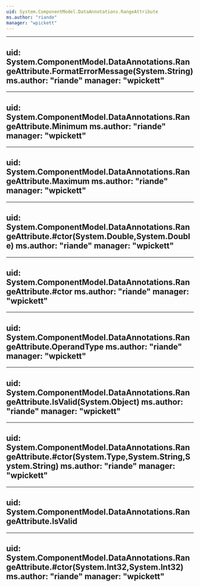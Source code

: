 ```yaml
---
uid: System.ComponentModel.DataAnnotations.RangeAttribute
ms.author: "riande"
manager: "wpickett"
---
```


---
uid: System.ComponentModel.DataAnnotations.RangeAttribute.FormatErrorMessage(System.String)
ms.author: "riande"
manager: "wpickett"
---

---
uid: System.ComponentModel.DataAnnotations.RangeAttribute.Minimum
ms.author: "riande"
manager: "wpickett"
---

---
uid: System.ComponentModel.DataAnnotations.RangeAttribute.Maximum
ms.author: "riande"
manager: "wpickett"
---

---
uid: System.ComponentModel.DataAnnotations.RangeAttribute.#ctor(System.Double,System.Double)
ms.author: "riande"
manager: "wpickett"
---

---
uid: System.ComponentModel.DataAnnotations.RangeAttribute.#ctor
ms.author: "riande"
manager: "wpickett"
---

---
uid: System.ComponentModel.DataAnnotations.RangeAttribute.OperandType
ms.author: "riande"
manager: "wpickett"
---

---
uid: System.ComponentModel.DataAnnotations.RangeAttribute.IsValid(System.Object)
ms.author: "riande"
manager: "wpickett"
---

---
uid: System.ComponentModel.DataAnnotations.RangeAttribute.#ctor(System.Type,System.String,System.String)
ms.author: "riande"
manager: "wpickett"
---

---
uid: System.ComponentModel.DataAnnotations.RangeAttribute.IsValid
---

---
uid: System.ComponentModel.DataAnnotations.RangeAttribute.#ctor(System.Int32,System.Int32)
ms.author: "riande"
manager: "wpickett"
---
